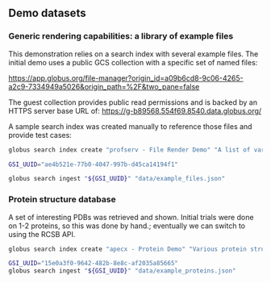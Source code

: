## Demo datasets

### Generic rendering capabilities: a library of example files
This demonstration relies on a search index with several example files. The initial demo uses a public GCS collection
    with a specific set of named files:

https://app.globus.org/file-manager?origin_id=a09b6cd8-9c06-4265-a2c9-7334949a5026&origin_path=%2F&two_pane=false

The guest collection provides public read permissions and is backed by an HTTPS server base URL of: 
https://g-b89568.554f69.8540.data.globus.org/

A sample search index was created manually to reference those files and provide test cases:

```bash
globus search index create "profserv - File Render Demo" "A list of various file types to render for testing purposes in a DGPF app"
```

```bash
GSI_UUID="ae4b521e-77b0-4047-997b-d45ca14194f1"
```
```bash
globus search ingest "${GSI_UUID}" "data/example_files.json"
```

### Protein structure database
A set of interesting PDBs was retrieved and shown. Initial trials were done on 1-2 proteins, so this was done by hand.; eventually we can switch to using the RCSB API.

```bash
globus search index create "apecx - Protein Demo" "Various protein structures for internal sharing purposes"
```

```bash
GSI_UUID="15e0a3f0-9642-482b-8e8c-af2035a85665"
globus search ingest "${GSI_UUID}" "data/example_proteins.json"
```
